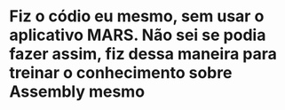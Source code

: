 # Fiz o códio eu mesmo, sem usar o aplicativo MARS. Não sei se podia fazer assim, fiz dessa maneira para treinar o conhecimento sobre Assembly mesmo
